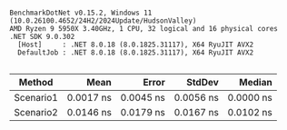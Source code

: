 ```

BenchmarkDotNet v0.15.2, Windows 11 (10.0.26100.4652/24H2/2024Update/HudsonValley)
AMD Ryzen 9 5950X 3.40GHz, 1 CPU, 32 logical and 16 physical cores
.NET SDK 9.0.302
  [Host]     : .NET 8.0.18 (8.0.1825.31117), X64 RyuJIT AVX2
  DefaultJob : .NET 8.0.18 (8.0.1825.31117), X64 RyuJIT AVX2


```

| Method    |      Mean |     Error |    StdDev |    Median |
|-----------|----------:|----------:|----------:|----------:|
| Scenario1 | 0.0017 ns | 0.0045 ns | 0.0056 ns | 0.0000 ns |
| Scenario2 | 0.0146 ns | 0.0179 ns | 0.0167 ns | 0.0102 ns |

